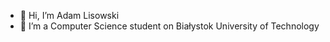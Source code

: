 - 👋 Hi, I’m Adam Lisowski
- 👀 I’m a Computer Science student on Białystok University of Technology

<!---
adamfoxman/adamfoxman is a ✨ special ✨ repository because its `README.md` (this file) appears on your GitHub profile.
You can click the Preview link to take a look at your changes.
--->
